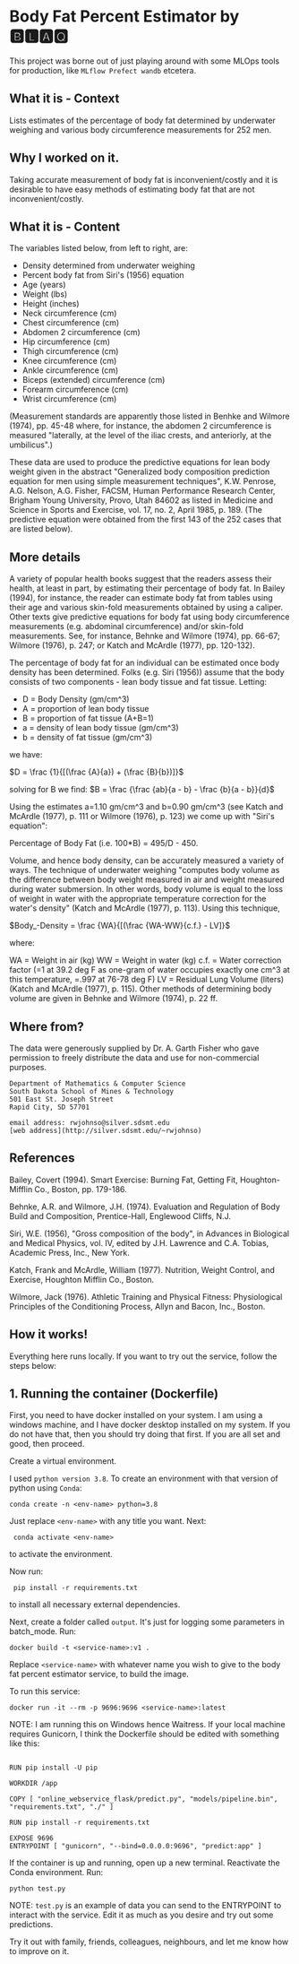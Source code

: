 #  Body Fat Percent Estimator by 🅱🅻🅰🆀
This project was borne out of just playing around with some MLOps tools for production, like ```MLflow Prefect wandb``` etcetera.
## What it is - Context
Lists estimates of the percentage of body fat determined by underwater
weighing and various body circumference measurements for 252 men.

## Why I worked on it.
Taking accurate measurement of body fat is inconvenient/costly and it is desirable to have easy methods of estimating body fat that are not inconvenient/costly.

## What it is - Content
The variables listed below, from left to right, are:

* Density determined from underwater weighing
* Percent body fat from Siri's (1956) equation
* Age (years)
* Weight (lbs)
* Height (inches)
* Neck circumference (cm)
* Chest circumference (cm)
* Abdomen 2 circumference (cm)
* Hip circumference (cm)
* Thigh circumference (cm)
* Knee circumference (cm)
* Ankle circumference (cm)
* Biceps (extended) circumference (cm)
* Forearm circumference (cm)
* Wrist circumference (cm)

(Measurement standards are apparently those listed in Benhke and Wilmore (1974), pp. 45-48 where, for instance, the abdomen 2 circumference is measured "laterally, at the level of the iliac crests, and anteriorly, at the umbilicus".)

These data are used to produce the predictive equations for lean body weight given in the abstract "Generalized body composition prediction equation for men using simple measurement techniques", K.W. Penrose, A.G. Nelson, A.G. Fisher, FACSM, Human Performance Research Center, Brigham Young University, Provo, Utah 84602 as listed in Medicine and Science in Sports and Exercise, vol. 17, no. 2, April 1985, p. 189. (The predictive equation were obtained from the first 143 of the 252 cases that are listed below).

## More details
A variety of popular health books suggest that the readers assess their health, at least in part, by estimating their percentage of body fat. In Bailey (1994), for instance, the reader can estimate body fat from tables using their age and various skin-fold measurements obtained by using a caliper. Other texts give predictive equations for body fat using body circumference measurements (e.g. abdominal circumference) and/or skin-fold measurements. See, for instance, Behnke and Wilmore (1974), pp. 66-67; Wilmore (1976), p. 247; or Katch and McArdle (1977), pp. 120-132).

The percentage of body fat for an individual can be estimated once body density has been determined. Folks (e.g. Siri (1956)) assume that the body consists
of two components - lean body tissue and fat tissue. Letting:

* D = Body Density (gm/cm^3)
* A = proportion of lean body tissue
* B = proportion of fat tissue (A+B=1)
* a = density of lean body tissue (gm/cm^3)
* b = density of fat tissue (gm/cm^3)

we have:

$D = \frac {1}{[(\frac {A}{a}) + (\frac {B}{b})]}$

solving for B we find:
$B = \frac {\frac {ab}{a - b} - \frac {b}{a - b}}{d}$

Using the estimates a=1.10 gm/cm^3 and b=0.90 gm/cm^3 (see Katch and McArdle (1977), p. 111 or Wilmore (1976), p. 123) we come up with "Siri's equation":

Percentage of Body Fat (i.e. 100*B) = 495/D - 450.

Volume, and hence body density, can be accurately measured a variety of ways. The technique of underwater weighing "computes body volume as the difference between body weight measured in air and weight measured during water submersion. In other words, body volume is equal to the loss of weight in
water with the appropriate temperature correction for the water's density" (Katch and McArdle (1977), p. 113). Using this technique,

$Body_-Density = \frac {WA}{[(\frac {WA-WW}{c.f.} - LV]}$

where:

WA = Weight in air (kg)
WW = Weight in water (kg)
c.f. = Water correction factor (=1 at 39.2 deg F as one-gram of water occupies exactly one cm^3 at this temperature, =.997 at 76-78 deg F)
LV = Residual Lung Volume (liters)
(Katch and McArdle (1977), p. 115). Other methods of determining body volume are given in Behnke and Wilmore (1974), p. 22 ff.

## Where from?

The data were generously supplied by Dr. A. Garth Fisher who gave permission to freely distribute the data and use for non-commercial purposes.

``` Roger W. Johnson
Department of Mathematics & Computer Science
South Dakota School of Mines & Technology
501 East St. Joseph Street
Rapid City, SD 57701

email address: rwjohnso@silver.sdsmt.edu
[web address](http://silver.sdsmt.edu/~rwjohnso)
```

## References
Bailey, Covert (1994). Smart Exercise: Burning Fat, Getting Fit, Houghton-Mifflin Co., Boston, pp. 179-186.

Behnke, A.R. and Wilmore, J.H. (1974). Evaluation and Regulation of Body Build and Composition, Prentice-Hall, Englewood Cliffs, N.J.

Siri, W.E. (1956), "Gross composition of the body", in Advances in Biological and Medical Physics, vol. IV, edited by J.H. Lawrence and C.A. Tobias, Academic Press, Inc., New York.

Katch, Frank and McArdle, William (1977). Nutrition, Weight Control, and Exercise, Houghton Mifflin Co., Boston.

Wilmore, Jack (1976). Athletic Training and Physical Fitness: Physiological Principles of the Conditioning Process, Allyn and Bacon, Inc., Boston.


## How it works!

Everything here runs locally. If you want to try out the service, follow the steps below:

## 1. Running the container (Dockerfile)

First, you need to have docker installed on your system. I am using a windows machine, and I have docker desktop installed on my system. If you do not have that,
then you should try doing that first. If you are all set and good, then proceed.

Create a virtual environment. 

I used ```python version 3.8```. To create an environment with that version of python using ```Conda```:

```conda create -n <env-name> python=3.8```

Just replace ```<env-name>``` with any title you want. Next:
  
``` conda activate <env-name>```
  
to activate the environment.

Now run:
  
  ``` pip install -r requirements.txt```
  
to install all necessary external dependencies.

Next, create a folder called ```output```. It's just for logging some parameters in batch_mode. Run:
  
``` docker build -t <service-name>:v1 . ```
  
Replace ```<service-name>``` with whatever name you wish to give to the body fat percent estimator service, to build the image.
  
To run this service:
  
``` docker run -it --rm -p 9696:9696 <service-name>:latest ```
  
NOTE: I am running this on Windows hence Waitress. If your local machine requires Gunicorn, I think the Dockerfile should be edited with something like this:

``` FROM python:3.8-slim-buster

RUN pip install -U pip

WORKDIR /app

COPY [ "online_webservice_flask/predict.py", "models/pipeline.bin", "requirements.txt", "./" ]

RUN pip install -r requirements.txt

EXPOSE 9696 
ENTRYPOINT [ "gunicorn", "--bind=0.0.0.0:9696", "predict:app" ]
```

If the container is up and running, open up a new terminal. Reactivate the Conda environment. Run:
  
``` python test.py ```
  
NOTE: ```test.py``` is an example of data you can send to the ENTRYPOINT to interact with the service. Edit it as much as you desire and try out some predictions.
  
Try it out with family, friends, colleagues, neighbours, and let me know how to improve on it.
